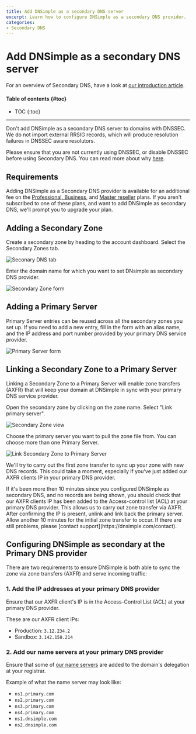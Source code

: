 ```yaml
---
title: Add DNSimple as a secondary DNS server
excerpt: Learn how to configure DNSimple as a secondary DNS provider.
categories:
- Secondary DNS
---
```


# Add DNSimple as a secondary DNS server

For an overview of Secondary DNS, have a look at [our introduction article](/articles/secondary-dns).

#### Table of contents {#toc}

* TOC
{:toc}

---

<warning>
  Don't add DNSimple as a secondary DNS server to domains with DNSSEC. We do not import external RRSIG records, which will produce resolution failures in DNSSEC aware resolutors.

  Please ensure that you are not currently using DNSSEC, or disable DNSSEC before using Secondary DNS. You can read more about why [here](/articles/dnssec-and-secondary-dns).
</warning>

## Requirements

Adding DNSimple as a Secondary DNS provider is available for an additional fee on the [Professional, Business](https://dnsimple.com/pricing), and [Master reseller](https://dnsimple.com/reseller) plans. If you aren't subscribed to one of these plans, and want to add DNSimple as secondary DNS, we'll prompt you to upgrade your plan.

## Adding a Secondary Zone

Create a secondary zone by heading to the account dashboard. Select the Secondary Zones tab.

![Seconary DNS tab](/files/secondary-dns-tab.png)

Enter the domain name for which you want to set DNsimple as secondary DNS provider.

![Secondary Zone form](/files/secondary-zone-form.png)

## Adding a Primary Server

Primary Server entries can be reused across all the secondary zones you set up. If you need to add a new entry, fill in the form with an alias name, and the IP address and port number provided by your primary DNS service provider.

![Primary Server form](/files/primary-server-form.png)

## Linking a Secondary Zone to a Primary Server

Linking a Secondary Zone to a Primary Server will enable zone transfers (AXFR) that will keep your domain at DNSimple in sync with your primary DNS service provider.

Open the secondary zone by clicking on the zone name. Select "Link primary server".

![Secondary Zone view](/files/secondary-zone-view.png)

Choose the primary server you want to pull the zone file from. You can choose more than one Primary Server.

![Link Secondary Zone to Primary Server](/files/link-secondary-zone-to-primary.png)

We'll try to carry out the first zone transfer to sync up your zone with new DNS records. This could take a moment, especially if you've just added our AXFR clients IP in your primary DNS provider.

<info>
If it's been more then 10 minutes since you configured DNSimple as secondary DNS, and no records are being shown, you should check that our AXFR clients IP has been added to the Access-control list (ACL) at your primary DNS provider. This allows us to carry out zone transfer via AXFR. After confirming the IP is present, unlink and link back the primary server. Allow another 10 minutes for the initial zone transfer to occur. If there are still problems, please [contact support](https://dnsimple.com/contact).
</info>

## Configuring DNSimple as secondary at the Primary DNS provider

There are two requirements to ensure DNSimple is both able to sync the zone via zone transfers (AXFR) and serve incoming traffic:

### 1. Add the IP addresses at your primary DNS provider

Ensure that our AXFR client's IP is in the Access-Control List (ACL) at your primary DNS provider.

These are our AXFR client IPs:
- Production: `3.12.234.2`
- Sandbox: `3.142.158.214`


### 2. Add our name servers at your primary DNS provider

Ensure that some of [our name servers](/articles/dnsimple-nameservers/) are added to the domain's delegation at your registrar.

Example of what the name server may look like:

- `ns1.primary.com`
- `ns2.primary.com`
- `ns3.primary.com`
- `ns4.primary.com`
- `ns1.dnsimple.com`
- `ns2.dnsimple.com`
